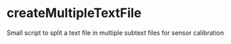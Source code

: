 # createMultipleTextFile
Small script to split a text file in multiple subtext files for sensor calibration
